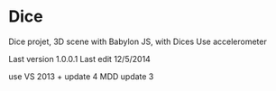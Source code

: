 Dice
====

Dice projet, 3D scene with Babylon JS, with Dices
Use accelerometer

Last version 1.0.0.1
Last edit 12/5/2014

use 
VS 2013 + update 4
MDD update 3
